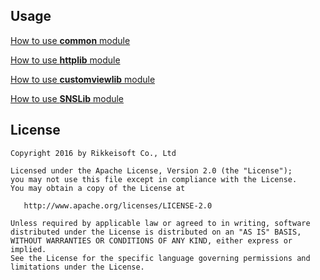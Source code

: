## Usage

[How to use **common** module](https://github.com/rikkeimobile/rikkei-common-lib/tree/master/common/README.md)

[How to use **httplib** module](https://github.com/rikkeimobile/rikkei-common-lib/tree/master/httplib/README.md)

[How to use **customviewlib** module](https://github.com/rikkeimobile/rikkei-common-lib/tree/master/customviewlib/README.md)

[How to use **SNSLib** module](https://github.com/rikkeimobile/rikkei-common-lib/tree/master/SNSLib/README.md)

## License

    Copyright 2016 by Rikkeisoft Co., Ltd

    Licensed under the Apache License, Version 2.0 (the "License");
    you may not use this file except in compliance with the License.
    You may obtain a copy of the License at

       http://www.apache.org/licenses/LICENSE-2.0

    Unless required by applicable law or agreed to in writing, software
    distributed under the License is distributed on an "AS IS" BASIS,
    WITHOUT WARRANTIES OR CONDITIONS OF ANY KIND, either express or implied.
    See the License for the specific language governing permissions and
    limitations under the License.